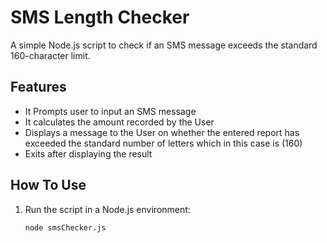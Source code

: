 # SMS Length Checker

A simple Node.js script to check if an SMS message exceeds the standard 160-character limit.

## Features
- It Prompts user to input an SMS message
- It calculates the amount recorded by the User
- Displays a message to the User on whether the entered report has exceeded the standard number of letters which in this case is (160)
- Exits after displaying the result

## How To Use
1. Run the script in a Node.js environment:
   ```bash
   node smsChecker.js